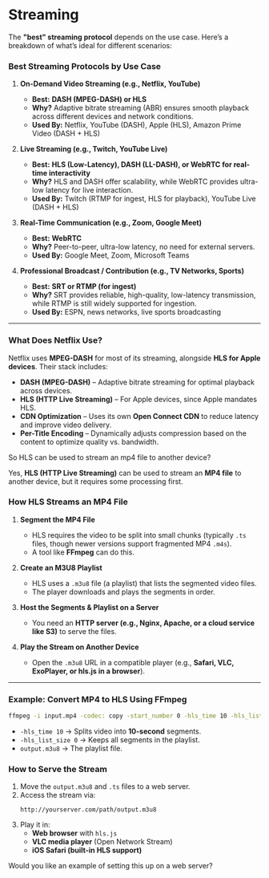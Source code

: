 # Streaming

The **"best" streaming protocol** depends on the use case. Here’s a breakdown of what’s ideal for different scenarios:

### **Best Streaming Protocols by Use Case**
1. **On-Demand Video Streaming (e.g., Netflix, YouTube)**
   - **Best:** **DASH (MPEG-DASH) or HLS**
   - **Why?** Adaptive bitrate streaming (ABR) ensures smooth playback across different devices and network conditions.
   - **Used By:** Netflix, YouTube (DASH), Apple (HLS), Amazon Prime Video (DASH + HLS)

2. **Live Streaming (e.g., Twitch, YouTube Live)**
   - **Best:** **HLS (Low-Latency), DASH (LL-DASH), or WebRTC for real-time interactivity**
   - **Why?** HLS and DASH offer scalability, while WebRTC provides ultra-low latency for live interaction.
   - **Used By:** Twitch (RTMP for ingest, HLS for playback), YouTube Live (DASH + HLS)

3. **Real-Time Communication (e.g., Zoom, Google Meet)**
   - **Best:** **WebRTC**
   - **Why?** Peer-to-peer, ultra-low latency, no need for external servers.
   - **Used By:** Google Meet, Zoom, Microsoft Teams

4. **Professional Broadcast / Contribution (e.g., TV Networks, Sports)**
   - **Best:** **SRT or RTMP (for ingest)**
   - **Why?** SRT provides reliable, high-quality, low-latency transmission, while RTMP is still widely supported for ingestion.
   - **Used By:** ESPN, news networks, live sports broadcasting

---

### **What Does Netflix Use?**
Netflix uses **MPEG-DASH** for most of its streaming, alongside **HLS for Apple devices**. Their stack includes:
- **DASH (MPEG-DASH)** – Adaptive bitrate streaming for optimal playback across devices.
- **HLS (HTTP Live Streaming)** – For Apple devices, since Apple mandates HLS.
- **CDN Optimization** – Uses its own **Open Connect CDN** to reduce latency and improve video delivery.
- **Per-Title Encoding** – Dynamically adjusts compression based on the content to optimize quality vs. bandwidth.

So HLS can be used to stream an mp4 file to another device?

Yes, **HLS (HTTP Live Streaming)** can be used to stream an **MP4 file** to another device, but it requires some processing first. 

### **How HLS Streams an MP4 File**
1. **Segment the MP4 File**  
   - HLS requires the video to be split into small chunks (typically `.ts` files, though newer versions support fragmented MP4 `.m4s`).
   - A tool like **FFmpeg** can do this.

2. **Create an M3U8 Playlist**  
   - HLS uses a `.m3u8` file (a playlist) that lists the segmented video files.
   - The player downloads and plays the segments in order.

3. **Host the Segments & Playlist on a Server**  
   - You need an **HTTP server (e.g., Nginx, Apache, or a cloud service like S3)** to serve the files.

4. **Play the Stream on Another Device**  
   - Open the `.m3u8` URL in a compatible player (e.g., **Safari, VLC, ExoPlayer, or hls.js in a browser**).

---

### **Example: Convert MP4 to HLS Using FFmpeg**
```sh
ffmpeg -i input.mp4 -codec: copy -start_number 0 -hls_time 10 -hls_list_size 0 -f hls output.m3u8
```
- `-hls_time 10` → Splits video into **10-second** segments.
- `-hls_list_size 0` → Keeps all segments in the playlist.
- `output.m3u8` → The playlist file.

### **How to Serve the Stream**
1. Move the `output.m3u8` and `.ts` files to a web server.
2. Access the stream via:  
   ```
   http://yourserver.com/path/output.m3u8
   ```
3. Play it in:
   - **Web browser** with `hls.js`
   - **VLC media player** (Open Network Stream)
   - **iOS Safari (built-in HLS support)**

Would you like an example of setting this up on a web server?


